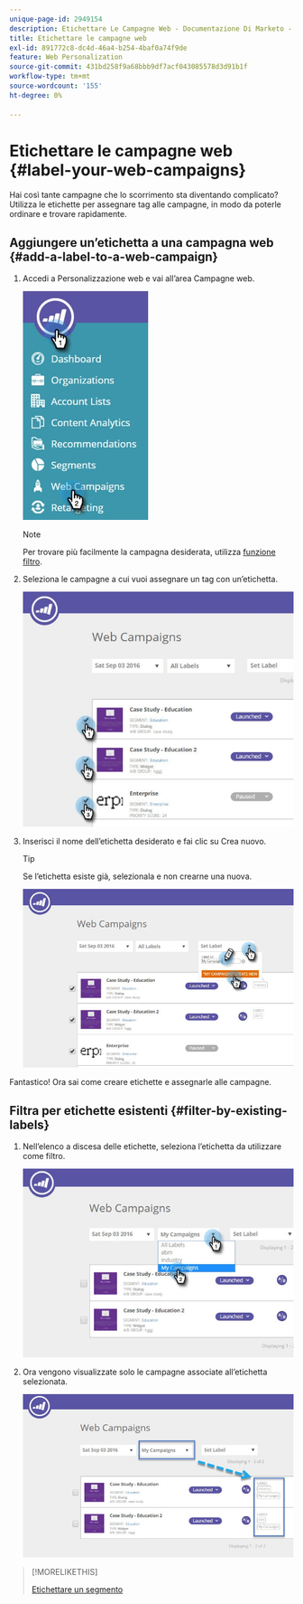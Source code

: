 ```yaml
---
unique-page-id: 2949154
description: Etichettare Le Campagne Web - Documentazione Di Marketo - Documentazione Del Prodotto
title: Etichettare le campagne web
exl-id: 891772c8-dc4d-46a4-b254-4baf0a74f9de
feature: Web Personalization
source-git-commit: 431bd258f9a68bbb9df7acf043085578d3d91b1f
workflow-type: tm+mt
source-wordcount: '155'
ht-degree: 0%

---
```


# Etichettare le campagne web {#label-your-web-campaigns}

Hai così tante campagne che lo scorrimento sta diventando complicato? Utilizza le etichette per assegnare tag alle campagne, in modo da poterle ordinare e trovare rapidamente.

## Aggiungere un’etichetta a una campagna web {#add-a-label-to-a-web-campaign}

1. Accedi a Personalizzazione web e vai all’area Campagne web.

   ![](assets/web-campaigns-hand.jpg)

   >[!NOTE]
   >
   >Per trovare più facilmente la campagna desiderata, utilizza [funzione filtro](/help/marketo/product-docs/web-personalization/working-with-web-campaigns/filter-web-campaigns.md).

1. Seleziona le campagne a cui vuoi assegnare un tag con un’etichetta.

   ![](assets/web-campaigns-label.jpg)

1. Inserisci il nome dell’etichetta desiderato e fai clic su Crea nuovo.

   >[!TIP]
   >
   >Se l’etichetta esiste già, selezionala e non crearne una nuova.

   ![](assets/web-campaigns-set-label.jpg)

Fantastico! Ora sai come creare etichette e assegnarle alle campagne.

## Filtra per etichette esistenti {#filter-by-existing-labels}

1. Nell’elenco a discesa delle etichette, seleziona l’etichetta da utilizzare come filtro.

   ![](assets/web-campaigns-my-campaigns-dropdown.jpg)

1. Ora vengono visualizzate solo le campagne associate all’etichetta selezionata.

   ![](assets/web-campaigns-label-showing.jpg)

>[!MORELIKETHIS]
>
>[Etichettare un segmento](/help/marketo/product-docs/web-personalization/using-web-segments/label-your-segment.md)
